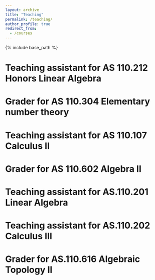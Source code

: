 ```yaml
---
layout: archive
title: "Teaching"
permalink: /teaching/
author_profile: true
redirect_from:
  - /courses
---
```


{% include base_path %}

Teaching assistant for AS 110.212 Honors Linear Algebra
=====


Grader for AS 110.304 Elementary number theory 
=====


Teaching assistant for AS 110.107 Calculus II
=====


Grader for AS 110.602 Algebra II
=====


Teaching assistant for AS.110.201 Linear Algebra 
=====


Teaching assistant for AS.110.202 Calculus III
=====



Grader for AS.110.616 Algebraic Topology II
=====




